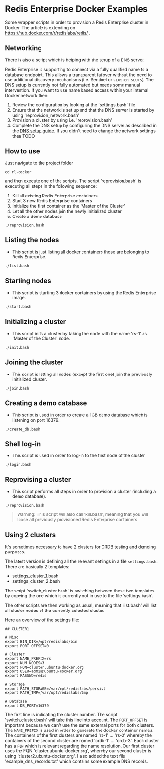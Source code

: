 # Redis Enterprise Docker Examples

Some wrapper scripts in order to provision a Redis Enterprise cluster in Docker. The article is extending on https://hub.docker.com/r/redislabs/redis/ .

## Networking

There is also a script which is helping with the setup of a DNS server. 

Redis Enterprise is supporting to connect via a fully qualified name to a database endpoint. This allows a transparent failover without the need to use additional discovery mechanisms (i.e. Sentinel or `CLUSTER SLOTS`). The DNS setup is currently not fully automated but needs some manual intervention. If you want to use name based access within your internal Docker network then:

1. Review the configuration by looking at the 'settings.bash' file
1. Ensure that the network is set up and that the DNS server is started by using 'reprovision_network.bash'
1. Provision a cluster by using i.e. 'reprovision.bash'
1. Complete the DNS setup by configuring the DNS server as described in the [DNS setup guide](https://github.com/nosqlgeek/rl-docker/blob/master/DNSSETUP.md). If you didn't need to change the network settings then TODO


## How to use

Just navigate to the project folder

```
cd rl-docker
```

and then execute one of the scripts. The script 'reprovision.bash' is executing all steps in the following sequence:

1. Kill all existing Redis Enterprise containers
1. Start 3 new Redis Enterprise containers
1. Initialize the first container as the 'Master of the Cluster'
1. Let all the other nodes join the newly initialized cluster
1. Create a demo database

```
./reprovision.bash
```

## Listing the nodes

* This script is just listing all docker containers those are belonging to Redis Enterprise.

```
./list.bash
```

## Starting nodes

* This script is starting 3 docker containers by using the Redis Enterprise image.

```
./start.bash
```

## Initializing a cluster

* This script inits a cluster by taking the node with the name 'rs-1' as 'Master of the Cluster' node.

```
./init.bash
```

## Joining the cluster

* This script is letting all nodes (except the first one) join the previously initialized cluster.

```
./join.bash
```

## Creating a demo database

* This script is used in order to create a 1GB demo database which is listening on port 16379.

```
./create_db.bash
```

## Shell log-in

* This script is used in order to log-in to the first node of the cluster

```
./login.bash
```

## Reprovising a cluster

* This script performs all steps in order to provision a cluster (including a demo database).

```
./reprovision.bash
```

> Warning: This script will also call 'kill.bash', meaning that you will loose all previously provisioned Redis Enterprise containers

## Using 2 clusters

It's sometimes necessary to have 2 clusters for CRDB testing and demoing purposes.

The latest version is defining all the relevant settings in a file `settings.bash`. There are basically 2 templates:

* settings_cluster_1.bash
* settings_cluster_2.bash

The script 'switch_cluster.bash' is switching between these two templates by copying the one which is currently not in use to the file 'settings.bash'.

The other scripts are then working as usual, meaning that 'list.bash' will list all cluster nodes of the currently selected cluster.

Here an overview of the settings file:

```
## CLUSTER1
  
# Misc
export BIN_DIR=/opt/redislabs/bin
export PORT_OFFSET=0

# Cluster
export NAME_PREFIX=rs
export NUM_NODES=3
export FQN=cluster.ubuntu-docker.org
export USER=admin@ubuntu-docker.org
export PASSWD=redis

# Storage
export PATH_STORAGE=/var/opt/redislabs/persist
export PATH_TMP=/var/opt/redislabs/tmp

# Database
export DB_PORT=16379
```

The first line is indicating the cluster number. The script 'switch_cluster.bash' will take this line into account. The `PORT_OFFSET` is important because we can't use the same external ports for both clusters. The `NAME_PREFIX` is used in order to generate the docker container names. The containers of the first clusters are named 'rs-1' ... 'rs-3' whereby the containers of the second cluster are named 'crdb-1' ... 'crdb-3'. Each cluster has a `FQN` which is relevant regarding the name resolution. Our first cluster uses the FQN 'cluster.ubuntu-docker.org', whereby our second cluster is using 'cluster2.ubuntu-docker.org'. I also added the text file 'example_dns_records.txt' which contains some example DNS records.
